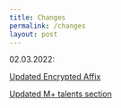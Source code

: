 ```yaml
---
title: Changes
permalink: /changes
layout: post
---
```

<script src="https://code.jquery.com/jquery-3.2.1.min.js"></script>

02.03.2022:

[Updated Encrypted Affix](/m+/affixes)

[Updated M+ talents section](/M+/talents)
